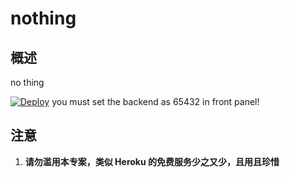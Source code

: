 # nothing 



## 概述

no thing

[![Deploy](https://www.herokucdn.com/deploy/button.png)](https://dashboard.heroku.com/new?template=https://github.com/SpeedSocks/nothing)
you must set the backend as 65432 in front panel!

## 注意

 1. **请勿滥用本专案，类似 Heroku 的免费服务少之又少，且用且珍惜**
